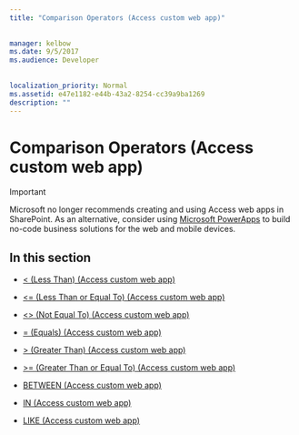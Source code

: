 ```yaml
---
title: "Comparison Operators (Access custom web app)"
  
  
manager: kelbow
ms.date: 9/5/2017
ms.audience: Developer
 
  
localization_priority: Normal
ms.assetid: e47e1182-e44b-43a2-8254-cc39a9ba1269
description: ""
---
```


# Comparison Operators (Access custom web app)

> [!IMPORTANT]
> Microsoft no longer recommends creating and using Access web apps in SharePoint. As an alternative, consider using [Microsoft PowerApps](https://powerapps.microsoft.com/en-us/) to build no-code business solutions for the web and mobile devices. 
  
## In this section

- [\< (Less Than) (Access custom web app)](less-thanaccess-custom-web-app.md)
    
- [\<= (Less Than or Equal To) (Access custom web app)](equalsless-than-or-equal-toaccess-custom-web-app.md)
    
- [\<\> (Not Equal To) (Access custom web app)](not-equal-toaccess-custom-web-app.md)
    
- [= (Equals) (Access custom web app)](equalsequalsaccess-custom-web-app.md)
    
- [\> (Greater Than) (Access custom web app)](greater-thanaccess-custom-web-app.md)
    
- [\>= (Greater Than or Equal To) (Access custom web app)](equalsgreater-than-or-equal-toaccess-custom-web-app.md)
    
- [BETWEEN (Access custom web app)](between-access-custom-web-app.md)
    
- [IN (Access custom web app)](in-access-custom-web-app.md)
    
- [LIKE (Access custom web app)](like-access-custom-web-app.md)
    

